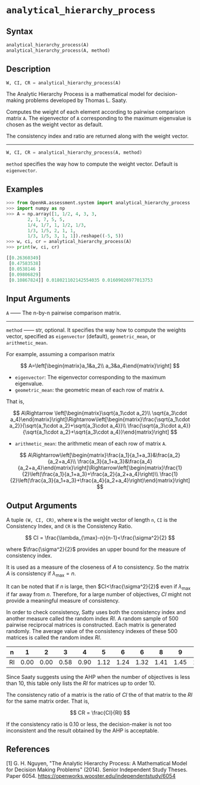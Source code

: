 # `analytical_hierarchy_process`

## Syntax

```python
analytical_hierarchy_process(A)
analytical_hierarchy_process(A, method)
```

## Description

```python
W, CI, CR = analytical_hierarchy_process(A)
```

The Analytic Hierarchy Process is a mathematical model for decision-making problems developed by Thomas L. Saaty.

Computes the weight of each element according to pairwise comparison matrix `A`.
The eigenvector of `A` corresponding to the maximum eigenvalue is chosen as the weight vector as default.

The consistency index and ratio are returned along with the weight vector.

---

```python
W, CI, CR = analytical_hierarchy_process(A, method)
```

`method` specifies the way how to compute the weight vector.
Default is `eigenvector`.

## Examples

```python
>>> from OpenHA.assessment.system import analytical_hierarchy_process
>>> import numpy as np
>>> A = np.array([1, 1/2, 4, 3, 3,
        2, 1, 7, 5, 5,
        1/4, 1/7, 1, 1/2, 1/3,
        1/3, 1/5, 2, 1, 1,
        1/3, 1/5, 3, 1, 1]).reshape((-5, 5))
>>> w, ci, cr = analytical_hierarchy_process(A)
>>> print(w, ci, cr)

[[0.26360349]
 [0.47583538]
 [0.0538146 ]
 [0.09806829]
 [0.10867824]] 0.018021102142554035 0.01609026977013753

```

## Input Arguments

`A` —— The n-by-n pairwise comparison matrix.

---

`method` —— str, optional. It specifies the way how to compute the weights vector, specified as `eigenvector` (default), `geometric_mean`, or `arithmetic_mean`.

For example, assuming a comparison matrix

$$
A=\left[\begin{matrix}a_1&a_2\\ a_3&a_4\end{matrix}\right]
$$

- `eigenvector`: The eigenvector corresponding to the maximum eigenvalue.
- `geometric_mean`: the geometric mean of each row of matrix `A`.

That is,

$$
A\Rightarrow
\left[\begin{matrix}\sqrt{a_1\cdot a_2}\\ \sqrt{a_3\cdot a_4}\end{matrix}\right]\Rightarrow\left[\begin{matrix}\frac{\sqrt{a_1\cdot a_2}}{\sqrt{a_1\cdot a_2}+\sqrt{a_3\cdot a_4}}\\ \frac{\sqrt{a_3\cdot a_4}}{\sqrt{a_1\cdot a_2}+\sqrt{a_3\cdot a_4}}\end{matrix}\right]
$$

- `arithmetic_mean`: the arithmetic mean of each row of matrix `A`.

$$
A\Rightarrow\left[\begin{matrix}\frac{a_1}{a_1+a_3}&\frac{a_2}{a_2+a_4}\\ \frac{a_3}{a_1+a_3}&\frac{a_4}{a_2+a_4}\end{matrix}\right]\Rightarrow\left[\begin{matrix}\frac{1}{2}\left(\frac{a_1}{a_1+a_3}+\frac{a_2}{a_2+a_4}\right)\\ \frac{1}{2}\left(\frac{a_3}{a_1+a_3}+\frac{a_4}{a_2+a_4}\right)\end{matrix}\right]
$$

## Output Arguments

A tuple `(W, CI, CR)`, where `W` is the weight vector of length `n`, `CI` is the Consistency Index, and `CR` is the Consistency Ratio.

$$
CI = \frac{\lambda_{\max}-n}{n-1}<\frac{\sigma^2}{2}
$$

where $\frac{\sigma^2}{2}$ provides an upper bound for the measure of consistency index.

It is used as a measure of the closeness of $A$ to consistency.
So the matrix $A$ is consistency if $\lambda_{\max}=n$.

It can be noted that if $n$ is large, then $CI<\frac{\sigma^2}{2}$ even if $\lambda_{\max}$ if far away from $n$.
Therefore, for a large number of objectives, $CI$ might not provide a meaningful measure of consistency.

In order to check consistency, Satty uses both the consistency index and another measure called the random index $RI$.
A random sample of 500 pairwise reciprocal matrices is constructed.
Each matrix is generated randomly.
The average value of the consistency indexes of these 500 matrices is called
the random index $RI$.

|  n  |  1   |  2   |  3   |  4   |  5   |  6   |  6   |  8   |  9   |  10  |
| :-: | :--: | :--: | :--: | :--: | :--: | :--: | :--: | :--: | :--: | :--: |
| RI  | 0.00 | 0.00 | 0.58 | 0.90 | 1.12 | 1.24 | 1.32 | 1.41 | 1.45 | 1.49 |

Since Saaty suggests using the AHP
when the number of objectives is less than 10, this table only lists the $RI$ for
matrices up to order 10.

The consistency ratio of a matrix is the ratio of $CI$ the of that matrix
to the $RI$ for the same matrix order.
That is,

$$
CR = \frac{CI}{RI}
$$

If the consistency ratio is 0.10 or less, the decision-maker is not too
inconsistent and the result obtained by the AHP is acceptable.

## References

[1] G. H. Nguyen, "The Analytic Hierarchy Process: A Mathematical Model for Decision Making Problems" (2014). Senior Independent Study Theses. Paper 6054. https://openworks.wooster.edu/independentstudy/6054
